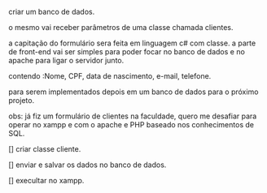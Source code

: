 criar um banco de dados.

o mesmo vai receber parâmetros de uma classe chamada clientes.

a capitação do formulário sera feita em linguagem c# com classe. a parte de front-end vai ser simples para poder focar no banco de dados e no apache para ligar o servidor junto.

contendo :Nome, CPF, data de nascimento, e-mail, telefone.

para serem implementados depois em um banco de dados para o próximo projeto.

obs: já fiz um formulário de clientes na faculdade, quero me desafiar para operar no xampp e com o apache e PHP baseado nos conhecimentos de SQL. 



[] criar classe cliente.

[] enviar e salvar os dados no banco de dados.

[] execultar no xampp.
